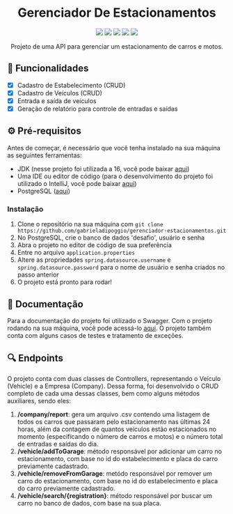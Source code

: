 <h1 align="center">Gerenciador De Estacionamentos</h1>

<p align="center">
  <img src="https://img.shields.io/badge/Java-ED8B00?style=for-the-badge&logo=java&logoColor=white">
  <img src="https://img.shields.io/badge/Spring-6DB33F?style=for-the-badge&logo=spring&logoColor=white">
  <img src="https://img.shields.io/badge/apache_maven-C71A36?style=for-the-badge&logo=apachemaven&logoColor=white">
  <img src="https://img.shields.io/badge/PostgreSQL-316192?style=for-the-badge&logo=postgresql&logoColor=white">
  <img src="https://img.shields.io/badge/Swagger-85EA2D?style=for-the-badge&logo=Swagger&logoColor=black">
</p>

  <p align="center">Projeto de uma API para gerenciar um estacionamento de carros e motos.</p>
  
  ## 🚀 Funcionalidades
  - [x] Cadastro de Estabelecimento (CRUD)
  - [x] Cadastro de Veículos (CRUD)
  - [x] Entrada e saída de veículos
  - [x] Geração de relatório para controle de entradas e saídas
  
  ## ⚙️ Pré-requisitos
  <p>  Antes de começar, é necessário que você tenha instalado na sua máquina as seguintes ferramentas: </p>
  
  - JDK (nesse projeto foi utilizada a 16, você pode baixar [aqui](https://www.oracle.com/java/technologies/javase/jdk16-archive-downloads.html))
  - Uma IDE ou editor de código (para o desenvolvimento do projeto foi utilizado o IntelliJ, você pode baixar [aqui](https://www.jetbrains.com/idea/download/#section=windows))
  - PostgreSQL ([aqui](https://www.postgresql.org/download/))

### Instalação
1. Clone o repositório na sua máquina com `git clone https://github.com/gabrieladipoggio/gerenciador-estacionamentos.git`
2. No PostgreSQL, crie o banco de dados 'desafio', usuário e senha
3. Abra o projeto no editor de código de sua preferência
4. Entre no arquivo `application.properties` 
5. Altere as propriedades `spring.datasource.username` e `spring.datasource.password` para o nome de usuário e senha criados no passo anterior
6. O projeto está pronto para rodar! 

## 📄 Documentação
Para a documentação do projeto foi utilizado o Swagger. Com o projeto rodando na sua máquina, você pode acessá-lo [aqui](http://localhost:8080/swagger-ui.html#/). O projeto também conta com alguns casos de testes e tratamento de exceções. 

## 🔍 Endpoints
O projeto conta com duas classes de Controllers, representando o Veículo (Vehicle) e a Empresa (Company). Dessa forma, foi desenvolvido o CRUD completo de cada uma dessas classes, bem como alguns métodos auxiliares, sendo eles:

1. __/company/report__: gera um arquivo .csv contendo uma listagem de todos os carros que passaram pelo estacionamento nas últimas 24 horas, além da contagem de quantos veículos estão estacionados no momento (especificando o número de carros e motos) e o número total de entradas e saídas do dia.
2. __/vehicle/addToGarage__: método responsável por adicionar um carro no estacionamento, com base no id do estabelecimento e placa do carro previamente cadastrado.
3. __/vehicle/removeFromGarage__: metódo responsável por remover um carro do estacionamento, com base no id do estabelecimento e placa do carro previamente cadastrado.
4. __/vehicle/search/{registration}__: método responsável por buscar um carro no banco de dados, com base na sua placa.
